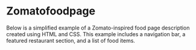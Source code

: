 # Zomatofoodpage
 Below is a simplified example of a Zomato-inspired food page description created using HTML and CSS. This example includes a navigation bar, a featured restaurant section, and a list of food items.





